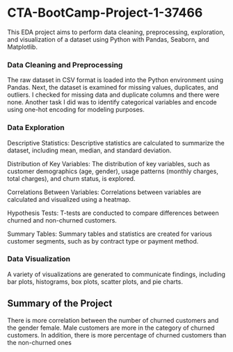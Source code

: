 # CTA-BootCamp-Project-1-37466

This EDA project aims to perform data cleaning, preprocessing, exploration, and visualization of a dataset using Python with Pandas, Seaborn, and Matplotlib. 

### Data Cleaning and Preprocessing

The raw dataset in CSV format is loaded into the Python environment using Pandas.
Next, the dataset is examined for missing values, duplicates, and outliers.
I checked for missing data and duplicate columns and there were none. 
Another task I did was to identify categorical variables and encode using one-hot encoding for modeling purposes.

### Data Exploration 

Descriptive Statistics: Descriptive statistics are calculated to summarize the dataset, including mean, median, and standard deviation.

Distribution of Key Variables: The distribution of key variables, such as customer demographics (age, gender), usage patterns (monthly charges, total charges), and churn status, is explored.

Correlations Between Variables: Correlations between variables are calculated and visualized using a heatmap.

Hypothesis Tests: T-tests are conducted to compare differences between churned and non-churned customers.

Summary Tables: Summary tables and statistics are created for various customer segments, such as by contract type or payment method.

### Data Visualization 

 A variety of visualizations are generated to communicate findings, including bar plots, histograms, box plots, scatter plots, and pie charts.

## Summary of the Project
There is more correlation between the number of churned customers and the gender female. Male customers are more in the category of churned customers. In addition, there is more percentage of churned customers than the non-churned ones 
